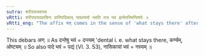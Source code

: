 ```yaml
---
sutra: शरीरावयवाच्च
vRtti: शरीरावयववाचिनः प्रातिपदिकाद् यत्प्रत्ययो भवति तत्र भव इत्येतस्मिन्विषये ॥
vRtti_eng: "The affix यत् comes in the sense of 'what stays there' after a word denoting a part of the body."
---
```

This debars अण् ॥ As दन्तेषु भवं = दन्त्यम् 'dental i. e. what stays there, कर्ण्यम्, ओष्ट्यम् ॥ So also पादे भवं = पद्यं (VI. 3. 53), नासिकायां भवं = नस्यम् ॥
